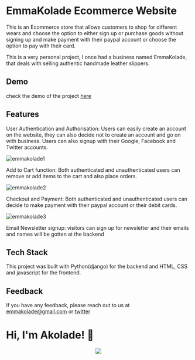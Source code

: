 
# EmmaKolade Ecommerce Website

This is an Ecommerce store that allows customers to shop for different wears 
and choose the option to either sign up or purchase goods without signing up and make payment with their 
paypal account or choose the option to pay with their card.

This is a very personal project, I once had a business named EmmaKolade, that deals with 
selling authentic handmade leather slippers.


## Demo

check the demo of the project [here](https://vimeo.com/765693591)
## Features

User Authentication and Authorisation: Users can easily create an account on the website, they can also decide not to create an account and go on with business.
Users can also signup with their  Google, Facebook and Twitter accounts.

![emmakolade1](https://user-images.githubusercontent.com/43618115/199009646-8e4e217c-1167-4582-a564-47a493218f96.gif)


Add to Cart function: Both authenticated and unauthenticated users can remove or add items to the cart and also place orders.

![emmakolade2](https://user-images.githubusercontent.com/43618115/199012029-490e480f-517b-4fa7-a11b-8572bce1bcef.gif)

Checkout and Payment: Both authenticated and unauthenticated users can decide to make payment with their paypal account or their debit cards.

![emmakolade3](https://user-images.githubusercontent.com/43618115/199013121-f6625168-33da-45f7-8f18-386add7a7b86.gif)


Email Newsletter signup: visitors can sign up for newsletter and their emails and names will be gotten at the backend

## Tech Stack

This project was built with Python(django) for the backend and HTML, CSS and javascript for the frontend.

## Feedback

If you have any feedback, please reach out to us at emmakolade@gmail.com or [twitter](http://twitter.com/akoladesoft)


# Hi, I'm Akolade! 👋

<div align="center">
<img src="https://komarev.com/ghpvc/?username=emmakolade&&style=flat-square" align="center" />
</div>  

